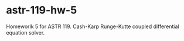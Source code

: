 # astr-119-hw-5
Homeworlk 5 for ASTR 119. Cash-Karp Runge-Kutte coupled differential equation solver.
